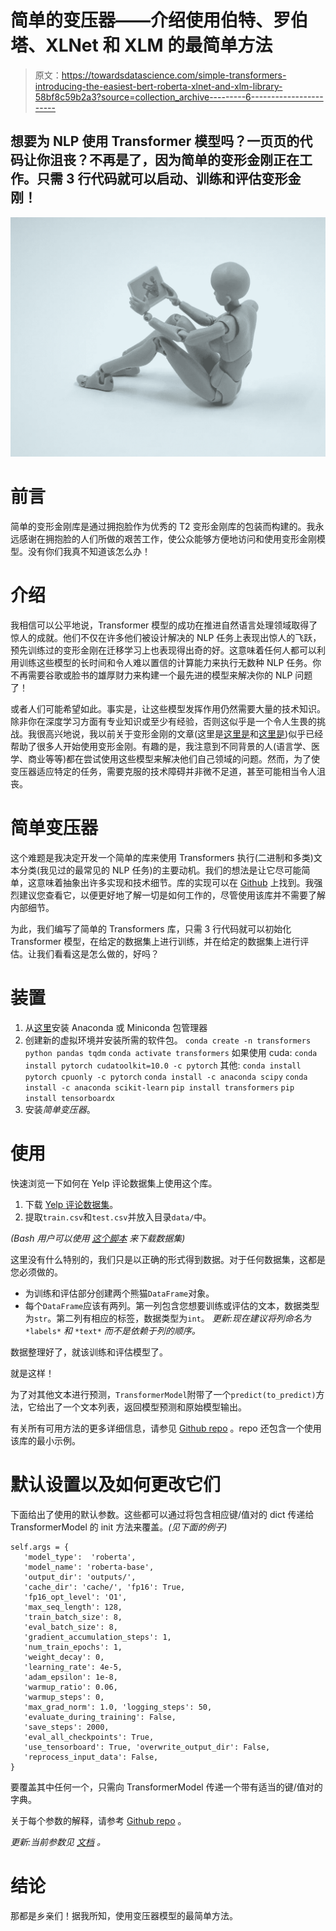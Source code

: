 # 简单的变压器——介绍使用伯特、罗伯塔、XLNet 和 XLM 的最简单方法

> 原文：<https://towardsdatascience.com/simple-transformers-introducing-the-easiest-bert-roberta-xlnet-and-xlm-library-58bf8c59b2a3?source=collection_archive---------6----------------------->

## 想要为 NLP 使用 Transformer 模型吗？一页页的代码让你沮丧？不再是了，因为简单的变形金刚正在工作。只需 3 行代码就可以启动、训练和评估变形金刚！

![](img/7c479c5160293291ab3d4ea6e98f1f38.png)

# 前言

简单的变形金刚库是通过拥抱脸作为优秀的 T2 变形金刚库的包装而构建的。我永远感谢在拥抱脸的人们所做的艰苦工作，使公众能够方便地访问和使用变形金刚模型。没有你们我真不知道该怎么办！

# 介绍

我相信可以公平地说，Transformer 模型的成功在推进自然语言处理领域取得了惊人的成就。他们不仅在许多他们被设计解决的 NLP 任务上表现出惊人的飞跃，预先训练过的变形金刚在迁移学习上也表现得出奇的好。这意味着任何人都可以利用训练这些模型的长时间和令人难以置信的计算能力来执行无数种 NLP 任务。你不再需要谷歌或脸书的雄厚财力来构建一个最先进的模型来解决你的 NLP 问题了！

或者人们可能希望如此。事实是，让这些模型发挥作用仍然需要大量的技术知识。除非你在深度学习方面有专业知识或至少有经验，否则这似乎是一个令人生畏的挑战。我很高兴地说，我以前关于变形金刚的文章(这里是[这里是](/https-medium-com-chaturangarajapakshe-text-classification-with-transformer-models-d370944b50ca)和[这里是](https://medium.com/swlh/a-simple-guide-on-using-bert-for-text-classification-bbf041ac8d04))似乎已经帮助了很多人开始使用变形金刚。有趣的是，我注意到不同背景的人(语言学、医学、商业等等)都在尝试使用这些模型来解决他们自己领域的问题。然而，为了使变压器适应特定的任务，需要克服的技术障碍并非微不足道，甚至可能相当令人沮丧。

# 简单变压器

这个难题是我决定开发一个简单的库来使用 Transformers 执行(二进制和多类)文本分类(我见过的最常见的 NLP 任务)的主要动机。我们的想法是让它尽可能简单，这意味着抽象出许多实现和技术细节。库的实现可以在 [Github](https://github.com/ThilinaRajapakse/simpletransformers) 上找到。我强烈建议您查看它，以便更好地了解一切是如何工作的，尽管使用该库并不需要了解内部细节。

为此，我们编写了简单的 Transformers 库，只需 3 行代码就可以初始化 Transformer 模型，在给定的数据集上进行训练，并在给定的数据集上进行评估。让我们看看这是怎么做的，好吗？

# 装置

1.  从[这里](https://www.anaconda.com/distribution/)安装 Anaconda 或 Miniconda 包管理器
2.  创建新的虚拟环境并安装所需的软件包。
    `conda create -n transformers python pandas tqdm`
    `conda activate transformers`
    如果使用 cuda:
    `conda install pytorch cudatoolkit=10.0 -c pytorch`
    其他:
    `conda install pytorch cpuonly -c pytorch`
    `conda install -c anaconda scipy`
    `conda install -c anaconda scikit-learn`
    `pip install transformers`
    `pip install tensorboardx`
3.  安装*简单变压器*。
    

# 使用

快速浏览一下如何在 Yelp 评论数据集上使用这个库。

1.  下载 [Yelp 评论数据集](https://s3.amazonaws.com/fast-ai-nlp/yelp_review_polarity_csv.tgz)。
2.  提取`train.csv`和`test.csv`并放入目录`data/`中。

*(Bash 用户可以使用* [*这个脚本*](https://github.com/ThilinaRajapakse/pytorch-transformers-classification/blob/master/data_download.sh) *来下载数据集)*

这里没有什么特别的，我们只是以正确的形式得到数据。对于任何数据集，这都是您必须做的。

*   为训练和评估部分创建两个熊猫`DataFrame`对象。
*   每个`DataFrame`应该有两列。第一列包含您想要训练或评估的文本，数据类型为`str`。第二列有相应的标签，数据类型为`int`。
    *更新:现在建议将列命名为* `*labels*` *和* `*text*` *而不是依赖于列的顺序。*

数据整理好了，就该训练和评估模型了。

就是这样！

为了对其他文本进行预测，`TransformerModel`附带了一个`predict(to_predict)`方法，它给出了一个文本列表，返回模型预测和原始模型输出。

有关所有可用方法的更多详细信息，请参见 [Github repo](https://github.com/ThilinaRajapakse/simpletransformers) 。repo 还包含一个使用该库的最小示例。

# 默认设置以及如何更改它们

下面给出了使用的默认参数。这些都可以通过将包含相应键/值对的 dict 传递给 TransformerModel 的 init 方法来覆盖。*(见下面的例子)*

```
self.args = {
   'model_type':  'roberta',
   'model_name': 'roberta-base',
   'output_dir': 'outputs/',
   'cache_dir': 'cache/', 'fp16': True,
   'fp16_opt_level': 'O1',
   'max_seq_length': 128,
   'train_batch_size': 8,
   'eval_batch_size': 8,
   'gradient_accumulation_steps': 1,
   'num_train_epochs': 1,
   'weight_decay': 0,
   'learning_rate': 4e-5,
   'adam_epsilon': 1e-8,
   'warmup_ratio': 0.06,
   'warmup_steps': 0,
   'max_grad_norm': 1.0, 'logging_steps': 50,
   'evaluate_during_training': False,
   'save_steps': 2000,
   'eval_all_checkpoints': True,
   'use_tensorboard': True, 'overwrite_output_dir': False,
   'reprocess_input_data': False,
}
```

要覆盖其中任何一个，只需向 TransformerModel 传递一个带有适当的键/值对的字典。

关于每个参数的解释，请参考 [Github repo](https://github.com/ThilinaRajapakse/simpletransformers) 。

*更新:当前参数见* [*文档*](https://simpletransformers.ai/docs/usage/#configuring-a-simple-transformers-model) *。*

# 结论

那都是乡亲们！据我所知，使用变压器模型的最简单方法。